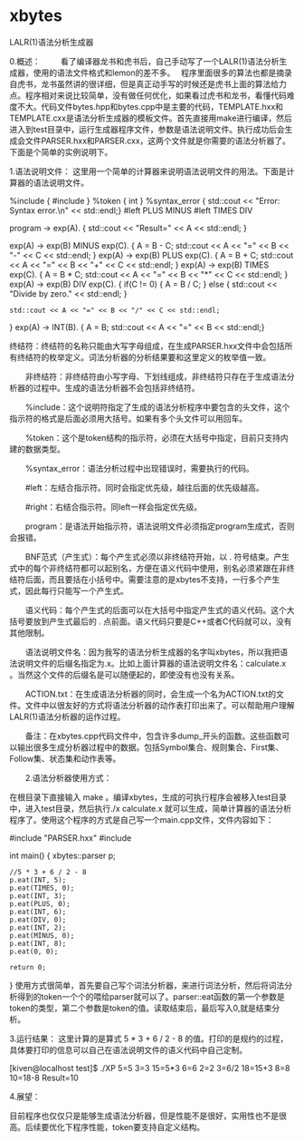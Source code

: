 # xbytes
LALR(1)语法分析生成器

0.概述：
　　
  看了编译器龙书和虎书后，自己手动写了一个LALR(1)语法分析生成器，使用的语法文件格式和lemon的差不多。　
  程序里面很多的算法也都是摘录自虎书，龙书虽然讲的很详细，但是真正动手写的时候还是虎书上面的算法给力点。程序相对来说比较简单，没有做任何优化，如果看过虎书和龙书，看懂代码难度不大。代码文件bytes.hpp和bytes.cpp中是主要的代码，TEMPLATE.hxx和TEMPLATE.cxx是语法分析生成器的模板文件。首先直接用make进行编译，然后进入到test目录中，运行生成器程序文件，参数是语法说明文件。执行成功后会生成会文件PARSER.hxx和PARSER.cxx，这两个文件就是你需要的语法分析器了。下面是个简单的实例说明下。

1.语法说明文件：
这里用一个简单的计算器来说明语法说明文件的用法。下面是计算器的语法说明文件。

%include { #include <iostream> }
%token { int }
%syntax_error { std::cout << "Error: Syntax error.\n" << std::endl;}
#left PLUS MINUS
#left TIMES DIV

program -> exp(A). { std::cout << "Result=" << A << std::endl; }

exp(A) -> exp(B) MINUS exp(C). { A = B - C; std::cout << A << "=" << B << "-" << C << std::endl; }
exp(A) -> exp(B) PLUS exp(C). { A = B + C; std::cout << A << "=" << B << "+" << C << std::endl; }
exp(A) -> exp(B) TIMES exp(C). { A = B * C; std::cout << A << "=" << B << "*" << C << std::endl; }
exp(A) -> exp(B) DIV exp(C). {
    if(C != 0)
    {
        A = B / C;
    }
    else
    {
        std::cout << "Divide by zero." << std::endl;
    }

    std::cout << A << "=" << B << "/" << C << std::endl;
}
exp(A) -> INT(B). { A = B; std::cout << A << "=" << B << std::endl;}

终结符：终结符的名称只能由大写字母组成，在生成PARSER.hxx文件中会包括所有终结符的枚举定义。词法分析器的分析结果要和这里定义的枚举值一致。

　　非终结符：非终结符由小写字母、下划线组成，非终结符只存在于生成语法分析器的过程中。生成的语法分析器不会包括非终结符。

　　%include：这个说明符指定了生成的语法分析程序中要包含的头文件，这个指示符的格式是后面必须用大括号。如果有多个头文件可以用回车。

　　%token：这个是token结构的指示符，必须在大括号中指定，目前只支持内建的数据类型。

　　%syntax_error：语法分析过程中出现错误时，需要执行的代码。

　　#left：左结合指示符。同时会指定优先级，越往后面的优先级越高。

　　#right：右结合指示符。同left一样会指定优先级。

　　program：是语法开始指示符，语法说明文件必须指定program生成式，否则会报错。

　　BNF范式（产生式）：每个产生式必须以非终结符开始，以 . 符号结束。产生式中的每个非终结符都可以起别名，方便在语义代码中使用，别名必须紧跟在非终结符后面，而且要括在小括号中。需要注意的是xbytes不支持，一行多个产生式，因此每行只能写一个产生式。

　　语义代码：每个产生式的后面可以在大括号中指定产生式的语义代码。这个大括号要放到产生式最后的 . 点前面。语义代码只要是C++或者C代码就可以，没有其他限制。

　　语法说明文件名：因为我写的语法分析生成器的名字叫xbytes，所以我把语法说明文件的后缀名指定为.x。比如上面计算器的语法说明文件名：calculate.x 。当然这个文件的后缀名是可以随便起的，即使没有也没有关系。

　　ACTION.txt：在生成语法分析器的同时，会生成一个名为ACTION.txt的文件。文件中以很友好的方式将语法分析器的动作表打印出来了。可以帮助用户理解LALR(1)语法分析器的运作过程。

　　备注：在xbytes.cpp代码文件中，包含许多dump_开头的函数。这些函数可以输出很多生成分析器过程中的数据。包括Symbol集合、规则集合、First集、Follow集、状态集和动作表等。

　　2.语法分析器使用方式：

在根目录下直接输入 make 。编译xbytes，生成的可执行程序会被移入test目录中，进入test目录，然后执行./x calculate.x 就可以生成，简单计算器的语法分析程序了。使用这个程序的方式是自己写一个main.cpp文件，文件内容如下：

#include "PARSER.hxx"
#include <iostream>

int main()
{
    xbytes::parser p;

    //5 * 3 + 6 / 2 - 8
    p.eat(INT, 5);
    p.eat(TIMES, 0);
    p.eat(INT, 3);
    p.eat(PLUS, 0);
    p.eat(INT, 6);
    p.eat(DIV, 0);
    p.eat(INT, 2);
    p.eat(MINUS, 0);
    p.eat(INT, 8);
    p.eat(0, 0);

    return 0;
}
使用方式很简单，首先要自己写个词法分析器，来进行词法分析，然后将词法分析得到的token一个个的喂给parser就可以了。parser::eat函数的第一个参数是token的类型，第二个参数是token的值。读取结束后，最后写入0,就是结束分析。

3.运行结果：
这里计算的是算式 5 * 3 + 6 / 2 - 8 的值。打印的是规约的过程，具体要打印的信息可以自己在语法说明文件的语义代码中自己定制。

[kiven@localhost test]$ ./XP
5=5
3=3
15=5*3
6=6
2=2
3=6/2
18=15+3
8=8
10=18-8
Result=10

4.展望：

目前程序也仅仅只是能够生成语法分析器，但是性能不是很好，实用性也不是很高。后续要优化下程序性能，token要支持自定义结构。

